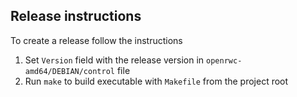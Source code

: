 ## Release instructions
To create a release follow the instructions
1. Set `Version` field with the release version in `openrwc-amd64/DEBIAN/control` file
1. Run `make` to build executable with `Makefile` from the project root
